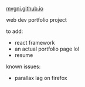 <a href="https://mvgni.github.io">mvgni.github.io</a>

web dev portfolio project

to add:
- react framework
- an actual portfolio page lol
- resume

known issues:
- parallax lag on firefox
